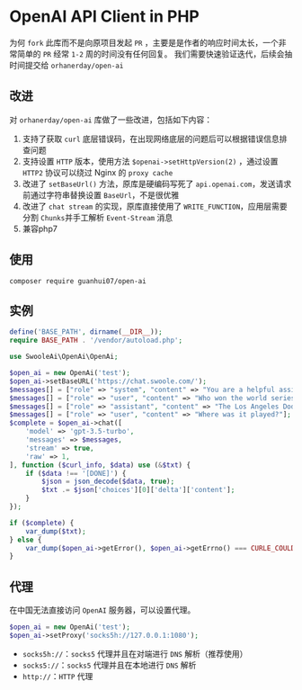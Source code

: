 # OpenAI API Client in PHP

为何 `fork` 此库而不是向原项目发起 `PR` ，主要是是作者的响应时间太长，一个非常简单的 `PR` 经常 `1-2` 周的时间没有任何回复。
我们需要快速验证迭代，后续会抽时间提交给 `orhanerday/open-ai`

## 改进
对 `orhanerday/open-ai` 库做了一些改进，包括如下内容：

1. 支持了获取 `curl` 底层错误码，在出现网络底层的问题后可以根据错误信息排查问题
2. 支持设置 `HTTP` 版本，使用方法 `$openai->setHttpVersion(2)` ，通过设置 `HTTP2` 协议可以绕过 Nginx 的 `proxy cache`
3. 改进了 `setBaseUrl()` 方法，原库是硬编码写死了 `api.openai.com`，发送请求前通过字符串替换设置 `BaseUrl`，不是很优雅
4. 改进了 `chat stream` 的实现，原库直接使用了 `WRITE_FUNCTION`，应用层需要分割 `Chunks`并手工解析 `Event-Stream` 消息
5. 兼容php7

   
## 使用
```shell
composer require guanhui07/open-ai
```

## 实例

```php
define('BASE_PATH', dirname(__DIR__));
require BASE_PATH . '/vendor/autoload.php';

use SwooleAi\OpenAi\OpenAi;

$open_ai = new OpenAi('test');
$open_ai->setBaseURL('https://chat.swoole.com/');
$messages[] = ["role" => "system", "content" => "You are a helpful assistant."];
$messages[] = ["role" => "user", "content" => "Who won the world series in 2020?"];
$messages[] = ["role" => "assistant", "content" => "The Los Angeles Dodgers won the World Series in 2020."];
$messages[] = ["role" => "user", "content" => "Where was it played?"];
$complete = $open_ai->chat([
    'model' => 'gpt-3.5-turbo',
    'messages' => $messages,
    'stream' => true,
    'raw' => 1,
], function ($curl_info, $data) use (&$txt) {
    if ($data !== '[DONE]') {
        $json = json_decode($data, true);
        $txt .= $json['choices'][0]['delta']['content'];
    }
});

if ($complete) {
    var_dump($txt);
} else {
    var_dump($open_ai->getError(), $open_ai->getErrno() === CURLE_COULDNT_CONNECT);
}
```

## 代理
在中国无法直接访问 `OpenAI` 服务器，可以设置代理。

```php
$open_ai = new OpenAi('test');
$open_ai->setProxy('socks5h://127.0.0.1:1080');
```

- `socks5h://`：`socks5` 代理并且在对端进行 `DNS` 解析（推荐使用）
- `socks5://`：`socks5` 代理并且在本地进行 `DNS` 解析
- `http://`：`HTTP` 代理

